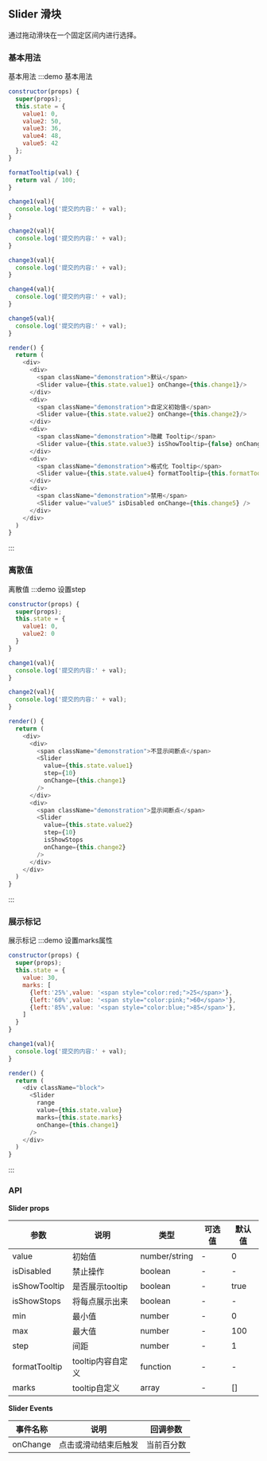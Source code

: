 ## Slider 滑块

通过拖动滑块在一个固定区间内进行选择。


### 基本用法
基本用法
:::demo 基本用法
```js
constructor(props) {
  super(props);
  this.state = {
    value1: 0,
    value2: 50,
    value3: 36,
    value4: 48,
    value5: 42
  };
}

formatTooltip(val) {
  return val / 100;
}

change1(val){
  console.log('提交的内容:' + val);
}

change2(val){
  console.log('提交的内容:' + val);
}

change3(val){
  console.log('提交的内容:' + val);
}

change4(val){
  console.log('提交的内容:' + val);
}

change5(val){
  console.log('提交的内容:' + val);
}

render() {
  return (
    <div>
      <div>
        <span className="demonstration">默认</span>
        <Slider value={this.state.value1} onChange={this.change1}/>
      </div>
      <div>
        <span className="demonstration">自定义初始值</span>
        <Slider value={this.state.value2} onChange={this.change2}/>
      </div>
      <div>
        <span className="demonstration">隐藏 Tooltip</span>
        <Slider value={this.state.value3} isShowTooltip={false} onChange={this.change3}/>
      </div>
      <div>
        <span className="demonstration">格式化 Tooltip</span>
        <Slider value={this.state.value4} formatTooltip={this.formatTooltip} onChange={this.change4}/>
      </div>
      <div>
        <span className="demonstration">禁用</span>
        <Slider value="value5" isDisabled onChange={this.change5} />
      </div>
    </div>
  )
}
```
:::


### 离散值
离散值
:::demo 设置step
```js
constructor(props) {
  super(props);
  this.state = {
    value1: 0,
    value2: 0
  }
}

change1(val){
  console.log('提交的内容:' + val);
}

change2(val){
  console.log('提交的内容:' + val);
}

render() {
  return (
    <div>
      <div>
        <span className="demonstration">不显示间断点</span>
        <Slider
          value={this.state.value1}
          step={10}
          onChange={this.change1}
        />
      </div>
      <div>
        <span className="demonstration">显示间断点</span>
        <Slider
          value={this.state.value2}
          step={10}
          isShowStops
          onChange={this.change2}
        />
      </div>
    </div>
  )
}
```
:::


### 展示标记
展示标记
:::demo 设置marks属性
```js
constructor(props) {
  super(props);
  this.state = {
    value: 30,
    marks: [
      {left:'25%',value: '<span style="color:red;">25</span>'},
      {left:'60%',value: '<span style="color:pink;">60</span>'},
      {left:'85%',value: '<span style="color:blue;">85</span>'},
    ]
  }
}

change1(val){
  console.log('提交的内容:' + val);
}

render() {
  return (
    <div className="block">
      <Slider
        range
        value={this.state.value}
        marks={this.state.marks}
        onChange={this.change1}
      />
    </div>
  )
}
```
:::


### API

**Slider props**

| 参数      | 说明          | 类型      | 可选值                           | 默认值  |
|---------- |-------------- |---------- |--------------------------------  |-------- |
| value | 初始值 | number/string | - | 0 |
| isDisabled | 禁止操作 | boolean | - | - |
| isShowTooltip | 是否展示tooltip | boolean | - | true |
| isShowStops | 将每点展示出来 | boolean | - | - |
| min | 最小值 | number | - | 0 |
| max | 最大值 | number | - | 100 |
| step | 间距 | number | - | 1 |
| formatTooltip | tooltip内容自定义 | function | - | - |
| marks | tooltip自定义 | array | - | [] |


**Slider Events**

| 事件名称 | 说明 | 回调参数 |
|---------- |-------- |---------- |
| onChange | 点击或滑动结束后触发 | 当前百分数 |


